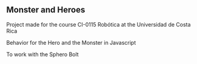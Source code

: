 ## Monster and Heroes

Project made for the course CI-0115 Robótica at the Universidad de Costa Rica

Behavior for the Hero and the Monster in Javascript

To work with the Sphero Bolt
